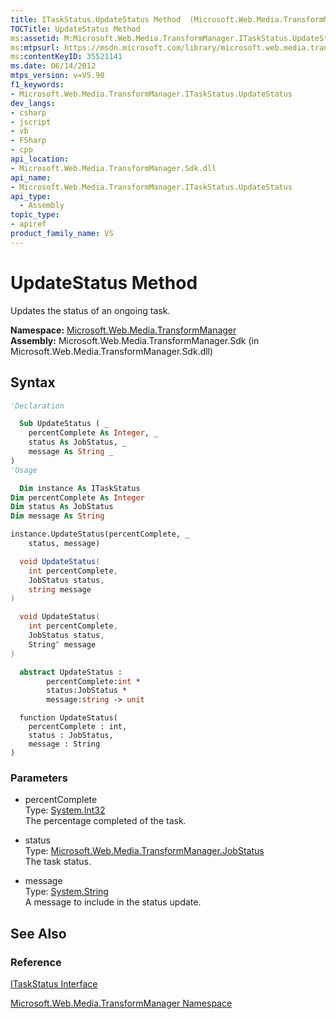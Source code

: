 ```yaml
---
title: ITaskStatus.UpdateStatus Method  (Microsoft.Web.Media.TransformManager)
TOCTitle: UpdateStatus Method
ms:assetid: M:Microsoft.Web.Media.TransformManager.ITaskStatus.UpdateStatus(System.Int32,Microsoft.Web.Media.TransformManager.JobStatus,System.String)
ms:mtpsurl: https://msdn.microsoft.com/library/microsoft.web.media.transformmanager.itaskstatus.updatestatus(v=VS.90)
ms:contentKeyID: 35521141
ms.date: 06/14/2012
mtps_version: v=VS.90
f1_keywords:
- Microsoft.Web.Media.TransformManager.ITaskStatus.UpdateStatus
dev_langs:
- csharp
- jscript
- vb
- FSharp
- cpp
api_location:
- Microsoft.Web.Media.TransformManager.Sdk.dll
api_name:
- Microsoft.Web.Media.TransformManager.ITaskStatus.UpdateStatus
api_type:
  - Assembly
topic_type:
- apiref
product_family_name: VS
---
```


# UpdateStatus Method

Updates the status of an ongoing task.

**Namespace:**  [Microsoft.Web.Media.TransformManager](microsoft-web-media-transformmanager-namespace.md)  
**Assembly:**  Microsoft.Web.Media.TransformManager.Sdk (in Microsoft.Web.Media.TransformManager.Sdk.dll)

## Syntax

```vb
'Declaration

  Sub UpdateStatus ( _
    percentComplete As Integer, _
    status As JobStatus, _
    message As String _
)
'Usage

  Dim instance As ITaskStatus
Dim percentComplete As Integer
Dim status As JobStatus
Dim message As String

instance.UpdateStatus(percentComplete, _
    status, message)
```

```csharp
  void UpdateStatus(
    int percentComplete,
    JobStatus status,
    string message
)
```

```cpp
  void UpdateStatus(
    int percentComplete,
    JobStatus status,
    String^ message
)
```

``` fsharp
  abstract UpdateStatus :
        percentComplete:int *
        status:JobStatus *
        message:string -> unit
```

```jscript
  function UpdateStatus(
    percentComplete : int,
    status : JobStatus,
    message : String
)
```

### Parameters

  - percentComplete  
    Type: [System.Int32](https://msdn.microsoft.com/library/td2s409d)  
    The percentage completed of the task.  

<!-- end list -->

  - status  
    Type: [Microsoft.Web.Media.TransformManager.JobStatus](jobstatus-enumeration-microsoft-web-media-transformmanager.md)  
    The task status.  

<!-- end list -->

  - message  
    Type: [System.String](https://msdn.microsoft.com/library/s1wwdcbf)  
    A message to include in the status update.  

## See Also

### Reference

[ITaskStatus Interface](itaskstatus-interface-microsoft-web-media-transformmanager.md)

[Microsoft.Web.Media.TransformManager Namespace](microsoft-web-media-transformmanager-namespace.md)
